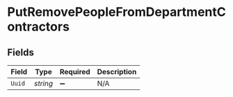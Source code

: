 # PutRemovePeopleFromDepartmentContractors


## Fields

| Field              | Type               | Required           | Description        |
| ------------------ | ------------------ | ------------------ | ------------------ |
| `Uuid`             | *string*           | :heavy_minus_sign: | N/A                |